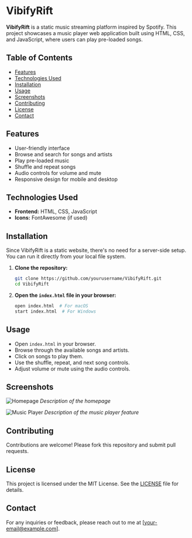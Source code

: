 # VibifyRift

**VibifyRift** is a static music streaming platform inspired by Spotify. This project showcases a music player web application built using HTML, CSS, and JavaScript, where users can play pre-loaded songs.

## Table of Contents

- [Features](#features)
- [Technologies Used](#technologies-used)
- [Installation](#installation)
- [Usage](#usage)
- [Screenshots](#screenshots)
- [Contributing](#contributing)
- [License](#license)
- [Contact](#contact)

## Features

- User-friendly interface
- Browse and search for songs and artists
- Play pre-loaded music
- Shuffle and repeat songs
- Audio controls for volume and mute
- Responsive design for mobile and desktop

## Technologies Used

- **Frontend:** HTML, CSS, JavaScript
- **Icons:** FontAwesome (if used)

## Installation

Since VibifyRift is a static website, there's no need for a server-side setup. You can run it directly from your local file system.

1. **Clone the repository:**
    ```bash
    git clone https://github.com/yourusername/VibifyRift.git
    cd VibifyRift
    ```

2. **Open the `index.html` file in your browser:**
    ```bash
    open index.html  # For macOS
    start index.html  # For Windows
    ```

## Usage

- Open `index.html` in your browser.
- Browse through the available songs and artists.
- Click on songs to play them.
- Use the shuffle, repeat, and next song controls.
- Adjust volume or mute using the audio controls.

## Screenshots

![Homepage](path/to/homepage-screenshot.png)
*Description of the homepage*

![Music Player](path/to/music-player-screenshot.png)
*Description of the music player feature*

## Contributing

Contributions are welcome! Please fork this repository and submit pull requests.

## License

This project is licensed under the MIT License. See the [LICENSE](LICENSE) file for details.

## Contact

For any inquiries or feedback, please reach out to me at [your-email@example.com].
